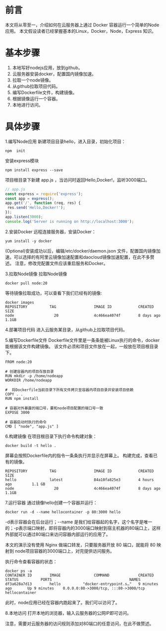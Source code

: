 # 前言
本文将从零至一，介绍如何在云服务器上通过 Docker 容器运行一个简单的Node应用。
本文假设读者已经掌握基本的Linux，Docker，Node，Express 知识。

# 基本步骤
1. 本地写好nodejs应用，放到github。
2. 云服务器安装docker，配置国内镜像加速。
3. 拉取一个node镜像。
4. 从github拉取项目代码。
5. 编写Dockerfile文件，构建镜像。
6. 根据镜像运行一个容器。
7. 本地进行访问。

# 具体步骤
1.编写Node应用
新建项目目录hello，进入目录，初始化项目：

```shell
npm  init
```

安装express模块
```shell
npm install express --save
```
项目根目录下新建 app.js ，当访问时返回Hello,Docker!，监听3000端口。
```javascript
// app.js
const express = require('express');  
const app = express();
app.get('/', function (req, res) {
 res.send('Hello,Docker!');
});  
app.listen(3000);
console.log('Server is running on http://localhost:3000');
```
2.安装Docker
远程连接服务器，安装Docker：
```shell
yum install -y docker
```

(Optional)安装成功以后，编辑/etc/docker/daemon.json 文件，配置国内镜像加速。可以选择的有阿里云镜像加速配置和daocloud镜像加速配置，在此不多赘述。
注意，修改完配置文件应该重启服务和Docker。

3.拉取Node镜像
拉取Node镜像
```shell
docker pull node:20
```
等待镜像拉取成功，可以查看下我们已经有的镜像:
```shell
docker images
REPOSITORY          TAG                 IMAGE ID            CREATED             SIZE
node                  20                4c466ea4074f        8 days ago          1.1GB
```
4.部署项目代码
进入云服务某目录，从github上拉取项目代码。

5.编写Dockerfile文件
Dockerfile文件里是一条条能被Linux执行的命令，docker能根据该文件构建镜像。
该文件必须和项目文件放在一起，一般放在项目根目录下。
```
FROM node:20

# 创建容器内的项目存放目录
RUN mkdir -p /home/nodeapp
WORKDIR /home/nodeapp

#  将Dockerfile当前目录下所有文件拷贝至容器内项目目录并安装项目依赖
COPY . .
RUN npm install

# 容器对外暴露的端口号，要和node项目配置的端口号一致
EXPOSE 3000

# 容器启动时执行的命令
CMD [ "node", "app.js" ]
```

6.构建镜像
在项目根目录下执行命令构建对象：
```shell
docker build -t hello .
```
屏幕会按照Dockerfile内的指令一条条执行并显示在屏幕上。
构建完成，查看已有的镜像。
```
REPOSITORY          TAG                 IMAGE ID            CREATED             SIZE
hello               latest              84a10fa825e3        4 hours ago         1.1 GB
node                  20                4c466ea4074f        8 days ago          1.1GB
```
7.运行容器
通过镜像hello创建一个容器并运行：
```shell
docker run -d --name hellocontainer -p 80:3000 hello
```
-d表示容器会在后台运行；--name 是我们给容器起的名字，这个名字是唯一的；-p表示端口映射，即将容器内的3000端口映射到宿主机器的80端口上，这样外部就可以通过80端口来访问容器内部运行的应用了。

本文的演示没有使用 Nginx 做端口转发，只要服务器开放 80 端口，就能将 80 映射到 node项目容器的3000端口上，对完提供访问服务。

执行命令查看容器的状态：
```shell
docker ps -a
CONTAINER ID        IMAGE               COMMAND             CREATED             STATUS          PORTS                                   NAMES
df3a628a7d13        hello          "docker-entrypoint.s…"   9 minutes ago       Up 9 minutes    0.0.0.0:80->3000/tcp, :::80->3000/tcp   hellocontainer
```
此时，node应用已经在容器内跑起来了。我们可以访问了。

8.本地访问
打开本地的浏览器，输入云服务器的公网IP即可访问。

注意，需要对云服务器的访问规则添加对80端口的任意访问，在此不做赘述。
